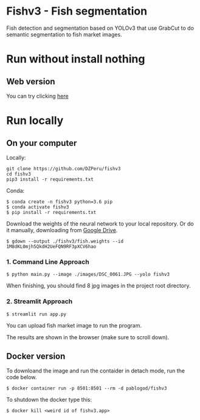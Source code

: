 # Fishv3 - Fish segmentation

Fish detection and segmentation based on YOLOv3 that use GrabCut to do semantic segmentation to fish market images.

# Run without install nothing

## Web version

You can try clicking [here](https://fishv3.herokuapp.com/)

# Run locally

## On your computer

Locally:

```
git clone https://github.com/DZPeru/fishv3
cd fishv3
pip3 install -r requirements.txt
```

Conda:
```
$ conda create -n fishv3 python=3.6 pip 
$ conda activate fishv3
$ pip install -r requirements.txt
```

Download the weights of the neural network to your local repository. Or do it manually, downloading from [Google Drive](https://drive.google.com/file/d/1M8dKL0mjh5QkdH2UeFQN9RF3pXCV6hao/view?usp=sharing).

```
$ gdown --output ./fishv3/fish.weights --id 1M8dKL0mjh5QkdH2UeFQN9RF3pXCV6hao
```

### 1. Command Line Approach
```
$ python main.py --image ./images/DSC_0061.JPG --yolo fishv3
```

When finishing, you should find 8 jpg images in the project root directory.

### 2. Streamlit Approach
```
$ streamlit run app.py
```

You can upload fish market image to run the program.

The results are shown in the browser (make sure to scroll down).


## Docker version

To downloand the image and run the contaider in detach mode, run the code below.
```
$ docker container run -p 8501:8501 --rm -d pablogod/fishv3
```

To shutdown the docker type this:
```
$ docker kill <weird id of fishv3.app>
```
